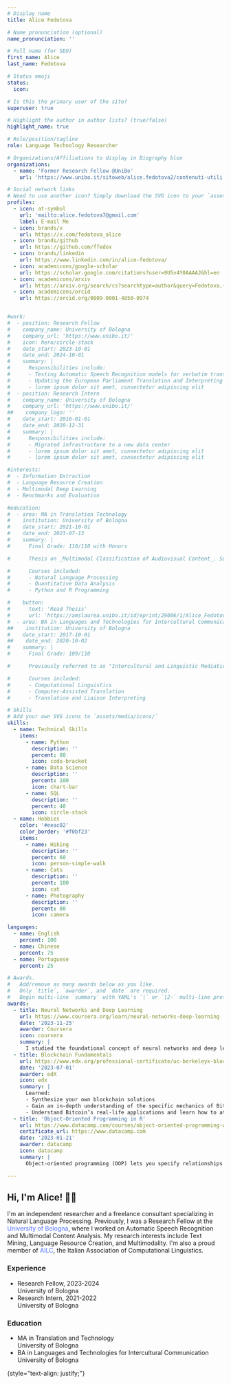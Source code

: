 ```yaml
---
# Display name
title: Alice Fedotova

# Name pronunciation (optional)
name_pronunciation: ''

# Full name (for SEO)
first_name: Alice
last_name: Fedotova

# Status emoji
status:
  icon: 

# Is this the primary user of the site?
superuser: true

# Highlight the author in author lists? (true/false)
highlight_name: true

# Role/position/tagline
role: Language Technology Researcher

# Organizations/Affiliations to display in Biography blox
organizations:
  - name: 'Former Research Fellow @UniBo'
    url: 'https://www.unibo.it/sitoweb/alice.fedotova2/contenuti-utili'

# Social network links
# Need to use another icon? Simply download the SVG icon to your `assets/media/icons/` folder.
profiles:
  - icon: at-symbol
    url: 'mailto:alice.fedotova7@gmail.com'
    label: E-mail Me
  - icon: brands/x
    url: https://x.com/fedotova_alice
  - icon: brands/github
    url: https://github.com/ffedox
  - icon: brands/linkedin
    url: https://www.linkedin.com/in/alice-fedotova/
  - icon: academicons/google-scholar
    url: https://scholar.google.com/citations?user=9U5v4Y0AAAAJ&hl=en
  - icon: academicons/arxiv
    url: https://arxiv.org/search/cs?searchtype=author&query=Fedotova,+A
  - icon: academicons/orcid
    url: https://orcid.org/0009-0001-4850-0974


#work:
#  - position: Research Fellow
#    company_name: University of Bologna
#    company_url: 'https://www.unibo.it/'
#    icon: hero/circle-stack
#    date_start: 2023-10-01
#    date_end: 2024-10-01
#    summary: |
#      Responsibilities include:
#      - Testing Automatic Speech Recognition models for verbatim transcription
#      - Updating the European Parliament Translation and Interpreting Corpus
#      - lorem ipsum dolor sit amet, consectetur adipiscing elit
#  - position: Research Intern
#    company_name: University of Bologna
#    company_url: 'https://www.unibo.it/'
##    company_logo: ''
#    date_start: 2016-01-01
#    date_end: 2020-12-31
#    summary: |
#      Responsibilities include:
#      - Migrated infrastructure to a new data center
#      - lorem ipsum dolor sit amet, consectetur adipiscing elit
#      - lorem ipsum dolor sit amet, consectetur adipiscing elit

#interests:
#  - Information Extraction
#  - Language Resource Creation
#  - Multimodal Deep Learning
#  - Benchmarks and Evaluation

#education:
#  - area: MA in Translation Technology
#    institution: University of Bologna
#    date_start: 2021-10-01
#    date_end: 2023-07-13
#    summary: |
#      Final Grade: 110/110 with Honors

#      Thesis on _Multimodal Classification of Audiovisual Content_. Supervised by [Prof. Alberto Barrón-Cedeño](https://www.unibo.it/sitoweb/a.b#arron). Presented one paper at the [14th Media Mutations International Conference](https://www.mediamutations.org/) and worked with UniBo's [Language Technologies Lab](https://site.unibo.it/nlp/en).

#      Courses included:
#      - Natural Language Processing
#      - Quantitative Data Analysis
#      - Python and R Programming

#    button:
#      text: 'Read Thesis'
#      url: 'https://amslaurea.unibo.it/id/eprint/29006/1/Alice_Fedotova_Dissertation.pdf'
#  - area: BA in Languages and Technologies for Intercultural Communication
##    institution: University of Bologna
#    date_start: 2017-10-01
##    date_end: 2020-10-02
#    summary: |
#      Final Grade: 109/110

#      Previously referred to as "Intercultural and Linguistic Mediation". Spent one semester abroad as part of the Overseas exchange program, taking courses at the [Higher School of Economics (Высшая Школа Экономики)](https://www.hse.ru/en/).

#      Courses included:
#      - Computational Linguistics
#      - Computer-Assisted Translation
#      - Translation and Liaison Interpreting

# Skills
# Add your own SVG icons to `assets/media/icons/`
skills:
  - name: Technical Skills
    items:
      - name: Python
        description: ''
        percent: 80
        icon: code-bracket
      - name: Data Science
        description: ''
        percent: 100
        icon: chart-bar
      - name: SQL
        description: ''
        percent: 40
        icon: circle-stack
  - name: Hobbies
    color: '#eeac02'
    color_border: '#f0bf23'
    items:
      - name: Hiking
        description: ''
        percent: 60
        icon: person-simple-walk
      - name: Cats
        description: ''
        percent: 100
        icon: cat
      - name: Photography
        description: ''
        percent: 80
        icon: camera

languages:
  - name: English
    percent: 100
  - name: Chinese
    percent: 75
  - name: Portuguese
    percent: 25

# Awards.
#   Add/remove as many awards below as you like.
#   Only `title`, `awarder`, and `date` are required.
#   Begin multi-line `summary` with YAML's `|` or `|2-` multi-line prefix and indent 2 spaces below.
awards:
  - title: Neural Networks and Deep Learning
    url: https://www.coursera.org/learn/neural-networks-deep-learning
    date: '2023-11-25'
    awarder: Coursera
    icon: coursera
    summary: |
      I studied the foundational concept of neural networks and deep learning. By the end, I was familiar with the significant technological trends driving the rise of deep learning; build, train, and apply fully connected deep neural networks; implement efficient (vectorized) neural networks; identify key parameters in a neural network’s architecture; and apply deep learning to your own applications.
  - title: Blockchain Fundamentals
    url: https://www.edx.org/professional-certificate/uc-berkeleyx-blockchain-fundamentals
    date: '2023-07-01'
    awarder: edX
    icon: edx
    summary: |
      Learned:
      - Synthesize your own blockchain solutions
      - Gain an in-depth understanding of the specific mechanics of Bitcoin
      - Understand Bitcoin’s real-life applications and learn how to attack and destroy Bitcoin, Ethereum, smart contracts and Dapps, and alternatives to Bitcoin’s Proof-of-Work consensus algorithm
  - title: 'Object-Oriented Programming in R'
    url: https://www.datacamp.com/courses/object-oriented-programming-with-s3-and-r6-in-r
    certificate_url: https://www.datacamp.com
    date: '2023-01-21'
    awarder: datacamp
    icon: datacamp
    summary: |
      Object-oriented programming (OOP) lets you specify relationships between functions and the objects that they can act on, helping you manage complexity in your code. This is an intermediate level course, providing an introduction to OOP, using the S3 and R6 systems. S3 is a great day-to-day R programming tool that simplifies some of the functions that you write. R6 is especially useful for industry-specific analyses, working with web APIs, and building GUIs.

---
```


## Hi, I'm Alice! 👋🏻

I'm an independent researcher and a freelance consultant specializing in Natural Language Processing. Previously, I was a Research Fellow at the <a href="https://www.unibo.it/it" style="color: #5272ff; text-decoration: none;" onmouseover="this.style.textDecoration='underline'" onmouseout="this.style.textDecoration='none'">University of Bologna</a>, where I worked on Automatic Speech Recognition and Multimodal Content Analysis. My research interests include Text Mining, Language Resource Creation, and Multimodality. I'm also a proud member of <a href="https://www.ai-lc.it/en/" style="color: #5272ff; text-decoration: none;" onmouseover="this.style.textDecoration='underline'" onmouseout="this.style.textDecoration='none'">AILC</a>, the Italian Association of Computational Linguistics.

<div class="experience-education-container">
  <div class="row">
    <div class="col">
      <h3 class="section-title">Experience</h3>
      <ul class="fa-ul">
        <li>
          <span class="fa-li"><i class="fas fa-briefcase"></i></span>
          <div>
            <span class="item-title">Research Fellow, 2023-2024</span>
            <div class="item-subtitle">University of Bologna</div>
          </div>
        </li>
        <li>
          <span class="fa-li"><i class="fas fa-briefcase"></i></span>
          <div>
            <span class="item-title">Research Intern, 2021-2022</span>
            <div class="item-subtitle">University of Bologna</div>
          </div>
        </li>
      </ul>
    </div>
    <div class="col">
      <h3 class="section-title">Education</h3>
      <ul class="fa-ul">
        <li>
          <span class="fa-li"><i class="fas fa-graduation-cap"></i></span>
          <div>
            <span class="item-title">MA in Translation and Technology</span>
            <div class="item-subtitle">University of Bologna</div>
          </div>
        </li>
        <li>
          <span class="fa-li"><i class="fas fa-graduation-cap"></i></span>
          <div>
            <span class="item-title">BA in Languages and Technologies for Intercultural Communication</span>
            <div class="item-subtitle">University of Bologna</div>
          </div>
        </li>
      </ul>
    </div>
  </div>
</div>




{style="text-align: justify;"}

